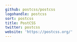 ```yaml
---
github: postcss/postcss
logohandle: postcss
sort: postcss
title: PostCSS
twitter: postcss
website: 'https://postcss.org/'
---
```

